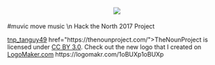 <h1 align = "center">
<img src="http://www198.lunapic.com/editor/working/150555764556733?978257898">
</h1>

<p>
#muvic
move music \n
Hack the North 2017 Project
</p>

<p>
<a href="https://thenounproject.com/tanguy49">tnp_tanguy49</a> href="https://thenounproject.com/">TheNounProject</a> is licensed under <a href="http://creativecommons.org/licenses/by/3.0/" title="Creative Commons BY 3.0">CC BY 3.0</a>. Check out the new logo that I created on <a href="http://logomakr.com" title="Logo Maker">LogoMaker.com</a> https://logomakr.com/1oBUXp1oBUXp
</p>
